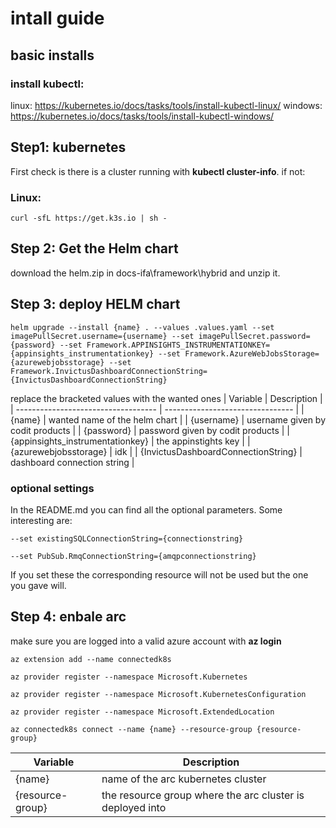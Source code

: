 # intall guide
## basic installs
### install kubectl:  
linux: https://kubernetes.io/docs/tasks/tools/install-kubectl-linux/
windows: https://kubernetes.io/docs/tasks/tools/install-kubectl-windows/
## Step1: kubernetes
First check is there is a cluster running with **kubectl cluster-info**. if not:
### Linux:
<pre><code>curl -sfL https://get.k3s.io | sh - 
</code></pre>
## Step 2: Get the Helm chart
download the helm.zip in docs-ifa\framework\hybrid and unzip it.
## Step 3: deploy HELM chart
<pre><code>helm upgrade --install {name} . --values .values.yaml --set imagePullSecret.username={username} --set imagePullSecret.password={password} --set Framework.APPINSIGHTS_INSTRUMENTATIONKEY={appinsights_instrumentationkey} --set Framework.AzureWebJobsStorage={azurewebjobsstorage} --set Framework.InvictusDashboardConnectionString={InvictusDashboardConnectionString}
</code></pre>
replace the bracketed values with the wanted ones
| Variable                            | Description                      |
| ----------------------------------- | -------------------------------- |
| {name}                              | wanted name of the helm chart    |
| {username}                          | username given by codit products |
| {password}                          | password given by codit products |
| {appinsights_instrumentationkey}    | the appinstights key             |
| {azurewebjobsstorage}               | idk                              |
| {InvictusDashboardConnectionString} | dashboard connection string      |


### optional settings
In the README.md you can find all the optional parameters.
Some interesting are:
<pre><code>--set existingSQLConnectionString={connectionstring}</code></pre>
<pre><code>--set PubSub.RmqConnectionString={amqpconnectionstring}</code></pre>
If you set these the corresponding resource will not be used but the one you gave will.
## Step 4: enbale arc

make sure you are logged into a valid azure account with **az login**
<pre><code>az extension add --name connectedk8s</code></pre>
<pre><code>az provider register --namespace Microsoft.Kubernetes</code></pre>
<pre><code>az provider register --namespace Microsoft.KubernetesConfiguration</code></pre>
<pre><code>az provider register --namespace Microsoft.ExtendedLocation</code></pre>
<pre><code>az connectedk8s connect --name {name} --resource-group {resource-group}</code></pre>
| Variable         | Description                                               |
| ---------------- | --------------------------------------------------------- |
| {name}           | name of the arc kubernetes cluster                        |
| {resource-group} | the resource group where the arc cluster is deployed into |

